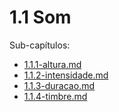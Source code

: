 # 1.1 Som

Sub-capítulos:



* [1.1.1-altura.md](1.1.1-altura.md "mention")
* [1.1.2-intensidade.md](1.1.2-intensidade.md "mention")
* [1.1.3-duracao.md](1.1.3-duracao.md "mention")
* [1.1.4-timbre.md](1.1.4-timbre.md "mention")

